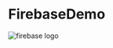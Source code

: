 # FirebaseDemo

<img src="https://firebase.google.com/static/downloads/brand-guidelines/PNG/logo-built_black.png" alt="firebase logo">
